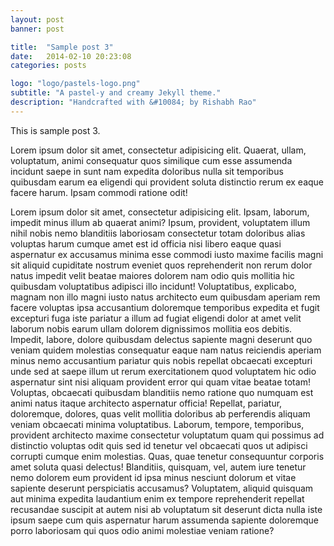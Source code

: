 ```yaml
---
layout: post
banner: post

title:  "Sample post 3"
date:   2014-02-10 20:23:08
categories: posts

logo: "logo/pastels-logo.png"
subtitle: "A pastel-y and creamy Jekyll theme."
description: "Handcrafted with &#10084; by Rishabh Rao"
---
```


This is sample post 3.

Lorem ipsum dolor sit amet, consectetur adipisicing elit. Quaerat, ullam, voluptatum, animi consequatur quos similique cum esse assumenda incidunt saepe in sunt nam expedita doloribus nulla sit temporibus quibusdam earum ea eligendi qui provident soluta distinctio rerum ex eaque facere harum. Ipsam commodi ratione odit!

Lorem ipsum dolor sit amet, consectetur adipisicing elit. Ipsam, laborum, impedit minus illum ab quaerat animi? Ipsum, provident, voluptatem illum nihil nobis nemo blanditiis laboriosam consectetur totam doloribus alias voluptas harum cumque amet est id officia nisi libero eaque quasi aspernatur ex accusamus minima esse commodi iusto maxime facilis magni sit aliquid cupiditate nostrum eveniet quos reprehenderit non rerum dolor natus impedit velit beatae maiores dolorem nam odio quis mollitia hic quibusdam voluptatibus adipisci illo incidunt! Voluptatibus, explicabo, magnam non illo magni iusto natus architecto eum quibusdam aperiam rem facere voluptas ipsa accusantium doloremque temporibus expedita et fugit excepturi fuga iste pariatur a illum ad fugiat eligendi dolor at amet velit laborum nobis earum ullam dolorem dignissimos mollitia eos debitis. Impedit, labore, dolore quibusdam delectus sapiente magni deserunt quo veniam quidem molestias consequatur eaque nam natus reiciendis aperiam minus nemo accusantium pariatur quis nobis repellat obcaecati excepturi unde sed at saepe illum ut rerum exercitationem quod voluptatem hic odio aspernatur sint nisi aliquam provident error qui quam vitae beatae totam! Voluptas, obcaecati quibusdam blanditiis nemo ratione quo numquam est animi natus itaque architecto aspernatur officia! Repellat, pariatur, doloremque, dolores, quas velit mollitia doloribus ab perferendis aliquam veniam obcaecati minima voluptatibus. Laborum, tempore, temporibus, provident architecto maxime consectetur voluptatum quam qui possimus ad distinctio voluptas odit quis sed id tenetur vel obcaecati quos ut adipisci corrupti cumque enim molestias. Quas, quae tenetur consequuntur corporis amet soluta quasi delectus! Blanditiis, quisquam, vel, autem iure tenetur nemo dolorem eum provident id ipsa minus nesciunt dolorum et vitae sapiente deserunt perspiciatis accusamus? Voluptatem, aliquid quisquam aut minima expedita laudantium enim ex tempore reprehenderit repellat recusandae suscipit at autem nisi ab voluptatum sit deserunt dicta nulla iste ipsum saepe cum quis aspernatur harum assumenda sapiente doloremque porro laboriosam qui quos odio animi molestiae veniam ratione?
